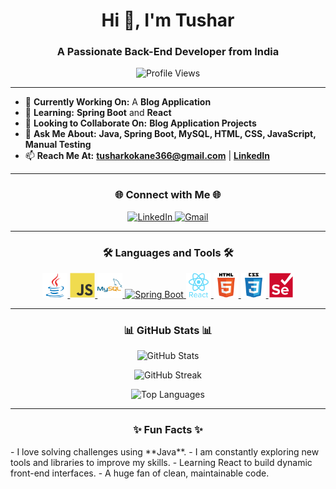 <h1 align="center">Hi 👋, I'm Tushar</h1>
<h3 align="center">A Passionate Back-End Developer from India</h3>

<p align="center">
  <img src="https://komarev.com/ghpvc/?username=tusharkokane366&label=Profile%20views&color=0e75b6&style=flat" alt="Profile Views" />
</p>

---

- 🔭 **Currently Working On:** A **Blog Application**  
- 🌱 **Learning:** **Spring Boot** and **React**  
- 👯 **Looking to Collaborate On:** **Blog Application Projects**  
- 💬 **Ask Me About:** **Java, Spring Boot, MySQL, HTML, CSS, JavaScript, Manual Testing**  
- 📫 **Reach Me At:** **tusharkokane366@gmail.com** | [**LinkedIn**](https://www.linkedin.com/in/tusharkokane366/)  

---

<h3 align="center">🌐 Connect with Me 🌐</h3>
<p align="center">
  <a href="https://linkedin.com/in/tusharkokane366" target="_blank" title="LinkedIn">
    <img src="https://img.shields.io/badge/LinkedIn-0077B5?logo=linkedin&logoColor=white" alt="LinkedIn" />
  </a>
  <a href="mailto:tusharkokane366@gmail.com" target="_blank" title="Gmail">
    <img src="https://img.shields.io/badge/Gmail-D14836?logo=gmail&logoColor=white" alt="Gmail" />
  </a>
</p>

---

<h3 align="center">🛠️ Languages and Tools 🛠️</h3>
<p align="center">
  <a href="https://www.java.com" target="_blank" title="Java">
    <img src="https://raw.githubusercontent.com/devicons/devicon/master/icons/java/java-original.svg" alt="Java" width="40" height="40" />
  </a>
  <a href="https://developer.mozilla.org/en-US/docs/Web/JavaScript" target="_blank" title="JavaScript">
    <img src="https://raw.githubusercontent.com/devicons/devicon/master/icons/javascript/javascript-original.svg" alt="JavaScript" width="40" height="40" />
  </a>
  <a href="https://www.mysql.com/" target="_blank" title="MySQL">
    <img src="https://raw.githubusercontent.com/devicons/devicon/master/icons/mysql/mysql-original-wordmark.svg" alt="MySQL" width="40" height="40" />
  </a>
  <a href="https://spring.io/" target="_blank" title="Spring Boot">
    <img src="https://www.vectorlogo.zone/logos/springio/springio-icon.svg" alt="Spring Boot" width="40" height="40" />
  </a>
  <a href="https://reactjs.org/" target="_blank" title="React">
    <img src="https://raw.githubusercontent.com/devicons/devicon/master/icons/react/react-original-wordmark.svg" alt="React" width="40" height="40" />
  </a>
  <a href="https://developer.mozilla.org/en-US/docs/Web/HTML" target="_blank" title="HTML">
    <img src="https://raw.githubusercontent.com/devicons/devicon/master/icons/html5/html5-original-wordmark.svg" alt="HTML" width="40" height="40" />
  </a>
  <a href="https://developer.mozilla.org/en-US/docs/Web/CSS" target="_blank" title="CSS">
    <img src="https://raw.githubusercontent.com/devicons/devicon/master/icons/css3/css3-original-wordmark.svg" alt="CSS" width="40" height="40" />
  </a>
  <a href="https://www.selenium.dev/" target="_blank" title="Selenium">
    <img src="https://raw.githubusercontent.com/devicons/devicon/master/icons/selenium/selenium-original.svg" alt="Selenium" width="40" height="40" />
  </a>
</p>

---

<h3 align="center">📊 GitHub Stats 📊</h3>
<p align="center">
  <img src="https://github-readme-stats.vercel.app/api?username=tusharkokane366&show_icons=true&theme=radical" alt="GitHub Stats" />
</p>
<p align="center">
  <img src="https://github-readme-streak-stats.herokuapp.com/?user=tusharkokane366&theme=radical" alt="GitHub Streak" />
</p>
<p align="center">
  <img src="https://github-readme-stats.vercel.app/api/top-langs?username=tusharkokane366&show_icons=true&locale=en&layout=compact&theme=radical" alt="Top Languages" />
</p>

---

<h3 align="center">✨ Fun Facts ✨</h3>
- I love solving challenges using **Java**.  
- I am constantly exploring new tools and libraries to improve my skills.  
- Learning React to build dynamic front-end interfaces.  
- A huge fan of clean, maintainable code.  
